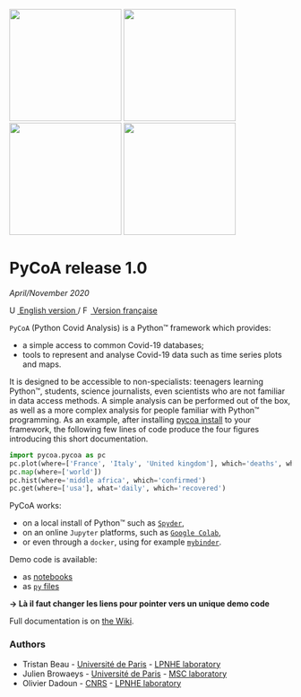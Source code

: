 <!-- [Pycoa Logo](fig/pycoa_logo.png) -->

<img src="https://github.com/tjbtjbtjb/pycoa/blob/main/docs/fig/pycoa_plot_example.png" width="200px"> <img src="https://github.com/tjbtjbtjb/pycoa/blob/main/docs/fig/pycoa_map_example.png" width="200px"> <img src="https://github.com/tjbtjbtjb/pycoa/blob/main/docs/fig/pycoa_hist_example.png" width="200px"> <img src="https://github.com/tjbtjbtjb/pycoa/blob/main/docs/fig/pycoa_get_example.png" width="200px">

# PyCoA release 1.0

_April/November 2020_

[<img src="https://github.com/tjbtjbtjb/pycoa/blob/main/docs/fig/UK.png" height="14px" alt="UK flag"> English  version ](https://github.com/tjbtjbtjb/pycoa/blob/main/README.md) / 
[ <img src="https://github.com/tjbtjbtjb/pycoa/blob/main/docs/fig/FR.png" height="14px" alt="FR flag"> Version française ](https://github.com/tjbtjbtjb/pycoa/blob/main/README_FR.md)


`PyCoA` (Python Covid Analysis) is a Python™ framework which provides:
- a simple access to common Covid-19 databases;
- tools to represent and analyse Covid-19 data such as time series plots and maps.

It is designed to be accessible to non-specialists: teenagers learning Python™, students, science journalists, even scientists who are not familiar in data access methods. A simple analysis can be performed out of the box, as well as a more complex analysis for people familiar with Python™ programming. As an example, after installing [pycoa install](https://github.com/tjbtjbtjb/pycoa/wiki/Install) to your framework, the following few lines of code produce the four figures introducing this short documentation.

```python
import pycoa.pycoa as pc
pc.plot(where=['France', 'Italy', 'United kingdom'], which='deaths', what='cumul')
pc.map(where=['world'])
pc.hist(where='middle africa', which='confirmed')
pc.get(where=['usa'], what='daily', which='recovered')
```

PyCoA works:
- on a local install of Python™ such as [`Spyder`](https://www.spyder-ide.org/),
- on an online `Jupyter` platforms, such as [`Google Colab`](https://colab.research.google.com/),
- or even through a `docker`, using for example [`mybinder`](https://mybinder.org/).

Demo code is available: 
- as [notebooks](https://github.com/tjbtjbtjb/pycoa/tree/main/notebooks)
- as [`py` files](https://github.com/tjbtjbtjb/pycoa/tree/main/py)

**-> Là il faut changer les liens pour pointer vers un unique demo code**

Full documentation is on [the Wiki](https://github.com/tjbtjbtjb/pycoa/wiki/Home).

### Authors

* Tristan Beau - [Université de Paris](http://u-paris.fr) - [LPNHE laboratory](http://lpnhe.in2p3.fr/)
* Julien Browaeys - [Université de Paris](http://u-paris.fr) - [MSC laboratory](http://www.msc.univ-paris-diderot.fr/)
* Olivier Dadoun - [CNRS](http://cnrs.fr) - [LPNHE laboratory](http://lpnhe.in2p3.fr/)

